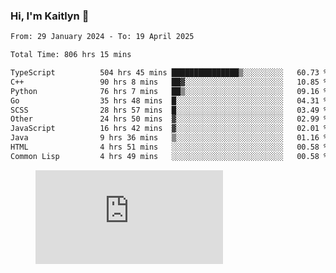 ### Hi, I'm Kaitlyn 👋
<!--START_SECTION:waka-->

```txt
From: 29 January 2024 - To: 19 April 2025

Total Time: 806 hrs 15 mins

TypeScript          504 hrs 45 mins ███████████████▒░░░░░░░░░   60.73 %
C++                 90 hrs 8 mins   ██▓░░░░░░░░░░░░░░░░░░░░░░   10.85 %
Python              76 hrs 7 mins   ██▒░░░░░░░░░░░░░░░░░░░░░░   09.16 %
Go                  35 hrs 48 mins  █░░░░░░░░░░░░░░░░░░░░░░░░   04.31 %
SCSS                28 hrs 57 mins  █░░░░░░░░░░░░░░░░░░░░░░░░   03.49 %
Other               24 hrs 50 mins  ▓░░░░░░░░░░░░░░░░░░░░░░░░   02.99 %
JavaScript          16 hrs 42 mins  ▓░░░░░░░░░░░░░░░░░░░░░░░░   02.01 %
Java                9 hrs 36 mins   ▒░░░░░░░░░░░░░░░░░░░░░░░░   01.16 %
HTML                4 hrs 51 mins   ░░░░░░░░░░░░░░░░░░░░░░░░░   00.58 %
Common Lisp         4 hrs 49 mins   ░░░░░░░░░░░░░░░░░░░░░░░░░   00.58 %
```

<!--END_SECTION:waka-->

<figure><embed src="https://wakatime.com/share/@018d58bc-3d22-46c9-b2d7-4ed36fb8172d/243b5d9b-77cd-4133-89ff-dcc8f225fa18.svg"></embed></figure>

